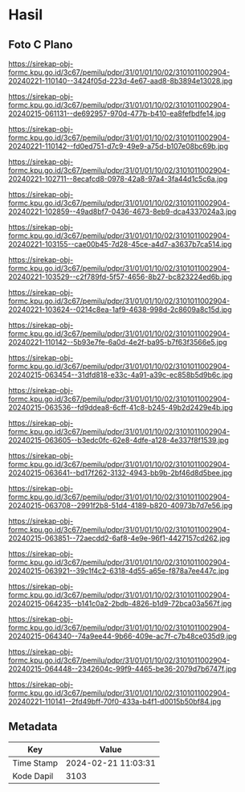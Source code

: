 # Hasil

## Foto C Plano

https://sirekap-obj-formc.kpu.go.id/3c67/pemilu/pdpr/31/01/01/10/02/3101011002904-20240221-110140--3424f05d-223d-4e67-aad8-8b3894e13028.jpg

https://sirekap-obj-formc.kpu.go.id/3c67/pemilu/pdpr/31/01/01/10/02/3101011002904-20240215-061131--de692957-970d-477b-b410-ea8fefbdfe14.jpg

https://sirekap-obj-formc.kpu.go.id/3c67/pemilu/pdpr/31/01/01/10/02/3101011002904-20240221-110142--fd0ed751-d7c9-49e9-a75d-b107e08bc69b.jpg

https://sirekap-obj-formc.kpu.go.id/3c67/pemilu/pdpr/31/01/01/10/02/3101011002904-20240221-102711--8ecafcd8-0978-42a8-97a4-3fa44d1c5c6a.jpg

https://sirekap-obj-formc.kpu.go.id/3c67/pemilu/pdpr/31/01/01/10/02/3101011002904-20240221-102859--49ad8bf7-0436-4673-8eb9-dca4337024a3.jpg

https://sirekap-obj-formc.kpu.go.id/3c67/pemilu/pdpr/31/01/01/10/02/3101011002904-20240221-103155--cae00b45-7d28-45ce-a4d7-a3637b7ca514.jpg

https://sirekap-obj-formc.kpu.go.id/3c67/pemilu/pdpr/31/01/01/10/02/3101011002904-20240221-103529--c2f789fd-5f57-4656-8b27-bc823224ed6b.jpg

https://sirekap-obj-formc.kpu.go.id/3c67/pemilu/pdpr/31/01/01/10/02/3101011002904-20240221-103624--0214c8ea-1af9-4638-998d-2c8609a8c15d.jpg

https://sirekap-obj-formc.kpu.go.id/3c67/pemilu/pdpr/31/01/01/10/02/3101011002904-20240221-110142--5b93e7fe-6a0d-4e2f-ba95-b7f63f3566e5.jpg

https://sirekap-obj-formc.kpu.go.id/3c67/pemilu/pdpr/31/01/01/10/02/3101011002904-20240215-063454--31dfd818-e33c-4a91-a39c-ec858b5d9b6c.jpg

https://sirekap-obj-formc.kpu.go.id/3c67/pemilu/pdpr/31/01/01/10/02/3101011002904-20240215-063536--fd9ddea8-6cff-41c8-b245-49b2d2429e4b.jpg

https://sirekap-obj-formc.kpu.go.id/3c67/pemilu/pdpr/31/01/01/10/02/3101011002904-20240215-063605--b3edc0fc-62e8-4dfe-a128-4e337f8f1539.jpg

https://sirekap-obj-formc.kpu.go.id/3c67/pemilu/pdpr/31/01/01/10/02/3101011002904-20240215-063641--bd17f262-3132-4943-bb9b-2bf46d8d5bee.jpg

https://sirekap-obj-formc.kpu.go.id/3c67/pemilu/pdpr/31/01/01/10/02/3101011002904-20240215-063708--2991f2b8-51d4-4189-b820-40973b7d7e56.jpg

https://sirekap-obj-formc.kpu.go.id/3c67/pemilu/pdpr/31/01/01/10/02/3101011002904-20240215-063851--72aecdd2-6af8-4e9e-96f1-4427157cd262.jpg

https://sirekap-obj-formc.kpu.go.id/3c67/pemilu/pdpr/31/01/01/10/02/3101011002904-20240215-063921--39c1f4c2-6318-4d55-a65e-f878a7ee447c.jpg

https://sirekap-obj-formc.kpu.go.id/3c67/pemilu/pdpr/31/01/01/10/02/3101011002904-20240215-064235--b141c0a2-2bdb-4826-b1d9-72bca03a567f.jpg

https://sirekap-obj-formc.kpu.go.id/3c67/pemilu/pdpr/31/01/01/10/02/3101011002904-20240215-064340--74a9ee44-9b66-409e-ac7f-c7b48ce035d9.jpg

https://sirekap-obj-formc.kpu.go.id/3c67/pemilu/pdpr/31/01/01/10/02/3101011002904-20240215-064448--2342604c-99f9-4465-be36-2079d7b6747f.jpg

https://sirekap-obj-formc.kpu.go.id/3c67/pemilu/pdpr/31/01/01/10/02/3101011002904-20240221-110141--2fd49bff-70f0-433a-b4f1-d0015b50bf84.jpg


## Metadata

| Key        | Value               |
| ---------- | ------------------- |
| Time Stamp | 2024-02-21 11:03:31 |
| Kode Dapil | 3103                |



